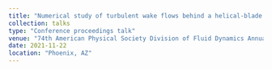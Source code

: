 ```yaml
---
title: "Numerical study of turbulent wake flows behind a helical-blade vertical axis wind turbine"
collection: talks
type: "Conference proceedings talk"
venue: "74th American Physical Society Division of Fluid Dynamics Annual Meeting"
date: 2021-11-22
location: "Phoenix, AZ"
---
```


